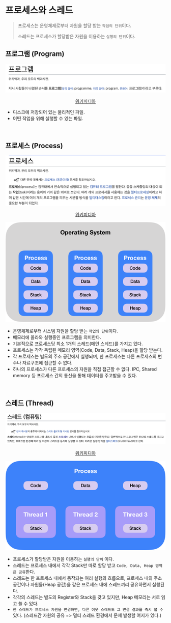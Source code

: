 # 프로세스와 스레드

> 프로세스는 운영체제로부터 자원을 할당 받는 `작업의 단위`이다.
>
> 스레드는 프로세스가 할당받은 자원을 이용하는 `실행의 단위`이다.

## 프로그램 (Program)

<div align="center">
    <img src="./assets/001_program.png" alt="프로그램 위키" />
    <p>
        <a href="https://ko.wikipedia.org/wiki/%ED%94%84%EB%A1%9C%EA%B7%B8%EB%9E%A8">위키피디아</a>
    </p>
</div>

- 디스크에 저장되어 있는 물리적인 파일.
- 어떤 작업을 위해 실행할 수 있는 파일.

<br/>

## 프로세스 (Process)

<div align="center">
    <img src="./assets/002_process.png" alt="프로세스 위키" />
    <p>
        <a href="https://ko.wikipedia.org/wiki/%ED%94%84%EB%A1%9C%EC%84%B8%EC%8A%A4">위키피디아</a>
    </p>
    <img src="./assets/003_process.png" alt="프로세스 이미지" />
</div>

- 운영체제로부터 시스템 자원을 할당 받는 `작업의 단위`이다.
- 메모리에 올라와 실행중인 프로그램을 의미한다.
- 기본적으로 프로세스당 최소 1개의 스레드(메인 스레드)를 가지고 있다.
- 프로세스는 각각 독립된 메모리 영역(Code, Data, Stack, Heap)을 할당 받는다.
- 각 프로세스는 별도의 주소 공간에서 실행되며, 한 프로세스는 다른 프로세스의 변수나 자료구조에 접근할 수 없다.
- 하나의 프로세스가 다른 프로세스의 자원을 직접 접근할 수 없다. IPC, Shared memory 등 프로세스 간의 통신을 통해 데이터를 주고받을 수 있다.

<br />

## 스레드 (Thread)

<div align="center">
    <img src="./assets/004_thread.png" alt="스레드 위키" />
    <p>
        <a href="https://ko.wikipedia.org/wiki/%EC%8A%A4%EB%A0%88%EB%93%9C_(%EC%BB%B4%ED%93%A8%ED%8C%85)">위키피디아</a>
    </p>
    <img src="./assets/005_thread.png" alt="스레드 이미지" />
</div>

- 프로세스가 할당받은 자원을 이용하는 `실행의 단위` 이다.
- 스레드는 프로세스 내에서 각각 Stack만 따로 할당 받고 `Code, Data, Heap 영역은 공유`한다.
- 스레드는 한 프로세스 내에서 동작되는 여러 실행의 흐름으로, 프로세스 내의 주소 공간이나 자원들(Heap 공간)을 같은 프로세스 내에 스레드끼리 공유하면서 실행된다.
- 각각의 스레드는 별도의 Register와 Stack을 갖고 있지만, Heap 메모리는 서로 읽고 쓸 수 있다.
- `한 스레드가 프로세스 자원을 변경하면, 다른 이웃 스레드도 그 변경 결과를 즉시 볼 수` 있다. (스레드간 자원의 공유 => 멀티 스레드 환경에서 문제 발생할 여지가 있다.)
